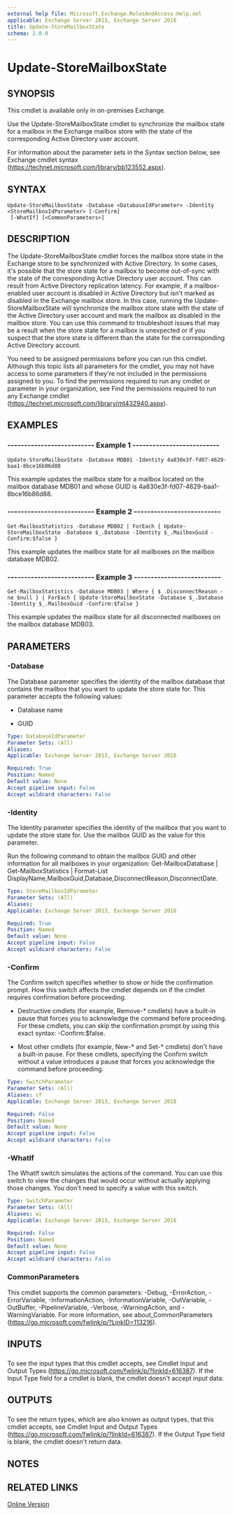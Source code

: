 ```yaml
---
external help file: Microsoft.Exchange.RolesAndAccess-Help.xml
applicable: Exchange Server 2013, Exchange Server 2016
title: Update-StoreMailboxState
schema: 2.0.0
---
```


# Update-StoreMailboxState

## SYNOPSIS
This cmdlet is available only in on-premises Exchange.

Use the Update-StoreMailboxState cmdlet to synchronize the mailbox state for a mailbox in the Exchange mailbox store with the state of the corresponding Active Directory user account.

For information about the parameter sets in the Syntax section below, see Exchange cmdlet syntax (https://technet.microsoft.com/library/bb123552.aspx).

## SYNTAX

```
Update-StoreMailboxState -Database <DatabaseIdParameter> -Identity <StoreMailboxIdParameter> [-Confirm]
 [-WhatIf] [<CommonParameters>]
```

## DESCRIPTION
The Update-StoreMailboxState cmdlet forces the mailbox store state in the Exchange store to be synchronized with Active Directory. In some cases, it's possible that the store state for a mailbox to become out-of-sync with the state of the corresponding Active Directory user account. This can result from Active Directory replication latency. For example, if a mailbox-enabled user account is disabled in Active Directory but isn't marked as disabled in the Exchange mailbox store. In this case, running the Update-StoreMailboxState will synchronize the mailbox store state with the state of the Active Directory user account and mark the mailbox as disabled in the mailbox store. You can use this command to troubleshoot issues that may be a result when the store state for a mailbox is unexpected or if you suspect that the store state is different than the state for the corresponding Active Directory account.

You need to be assigned permissions before you can run this cmdlet. Although this topic lists all parameters for the cmdlet, you may not have access to some parameters if they're not included in the permissions assigned to you. To find the permissions required to run any cmdlet or parameter in your organization, see Find the permissions required to run any Exchange cmdlet (https://technet.microsoft.com/library/mt432940.aspx).

## EXAMPLES

### -------------------------- Example 1 --------------------------
```
Update-StoreMailboxState -Database MDB01 -Identity 4a830e3f-fd07-4629-baa1-8bce16b86d88
```

This example updates the mailbox state for a mailbox located on the mailbox database MDB01 and whose GUID is 4a830e3f-fd07-4629-baa1-8bce16b86d88.

### -------------------------- Example 2 --------------------------
```
Get-MailboxStatistics -Database MDB02 | ForEach { Update-StoreMailboxState -Database $_.Database -Identity $_.MailboxGuid -Confirm:$false }
```

This example updates the mailbox state for all mailboxes on the mailbox database MDB02.

### -------------------------- Example 3 --------------------------
```
Get-MailboxStatistics -Database MDB03 | Where { $_.DisconnectReason -ne $null } | ForEach { Update-StoreMailboxState -Database $_.Database -Identity $_.MailboxGuid -Confirm:$false }
```

This example updates the mailbox state for all disconnected mailboxes on the mailbox database MDB03.

## PARAMETERS

### -Database
The Database parameter specifies the identity of the mailbox database that contains the mailbox that you want to update the store state for. This parameter accepts the following values:

- Database name

- GUID

```yaml
Type: DatabaseIdParameter
Parameter Sets: (All)
Aliases:
Applicable: Exchange Server 2013, Exchange Server 2016

Required: True
Position: Named
Default value: None
Accept pipeline input: False
Accept wildcard characters: False
```

### -Identity
The Identity parameter specifies the identity of the mailbox that you want to update the store state for. Use the mailbox GUID as the value for this parameter.

Run the following command to obtain the mailbox GUID and other information for all mailboxes in your organization: Get-MailboxDatabase | Get-MailboxStatistics | Format-List DisplayName,MailboxGuid,Database,DisconnectReason,DisconnectDate.

```yaml
Type: StoreMailboxIdParameter
Parameter Sets: (All)
Aliases:
Applicable: Exchange Server 2013, Exchange Server 2016

Required: True
Position: Named
Default value: None
Accept pipeline input: False
Accept wildcard characters: False
```

### -Confirm
The Confirm switch specifies whether to show or hide the confirmation prompt. How this switch affects the cmdlet depends on if the cmdlet requires confirmation before proceeding.

- Destructive cmdlets (for example, Remove-\* cmdlets) have a built-in pause that forces you to acknowledge the command before proceeding. For these cmdlets, you can skip the confirmation prompt by using this exact syntax: -Confirm:$false.

- Most other cmdlets (for example, New-\* and Set-\* cmdlets) don't have a built-in pause. For these cmdlets, specifying the Confirm switch without a value introduces a pause that forces you acknowledge the command before proceeding.

```yaml
Type: SwitchParameter
Parameter Sets: (All)
Aliases: cf
Applicable: Exchange Server 2013, Exchange Server 2016

Required: False
Position: Named
Default value: None
Accept pipeline input: False
Accept wildcard characters: False
```

### -WhatIf
The WhatIf switch simulates the actions of the command. You can use this switch to view the changes that would occur without actually applying those changes. You don't need to specify a value with this switch.

```yaml
Type: SwitchParameter
Parameter Sets: (All)
Aliases: wi
Applicable: Exchange Server 2013, Exchange Server 2016

Required: False
Position: Named
Default value: None
Accept pipeline input: False
Accept wildcard characters: False
```

### CommonParameters
This cmdlet supports the common parameters: -Debug, -ErrorAction, -ErrorVariable, -InformationAction, -InformationVariable, -OutVariable, -OutBuffer, -PipelineVariable, -Verbose, -WarningAction, and -WarningVariable. For more information, see about_CommonParameters (https://go.microsoft.com/fwlink/p/?LinkID=113216).

## INPUTS

###  
To see the input types that this cmdlet accepts, see Cmdlet Input and Output Types (https://go.microsoft.com/fwlink/p/?linkId=616387). If the Input Type field for a cmdlet is blank, the cmdlet doesn't accept input data.

## OUTPUTS

###  
To see the return types, which are also known as output types, that this cmdlet accepts, see Cmdlet Input and Output Types (https://go.microsoft.com/fwlink/p/?linkId=616387). If the Output Type field is blank, the cmdlet doesn't return data.

## NOTES

## RELATED LINKS

[Online Version](https://technet.microsoft.com/library/5e24a849-4961-4a7b-840e-0aede87a2bf1.aspx)
